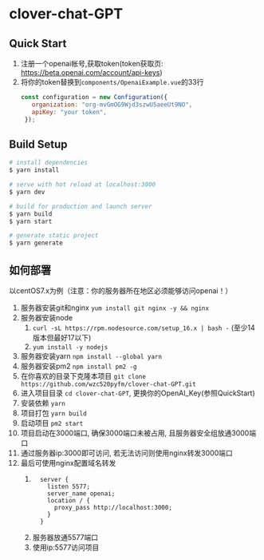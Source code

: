 # clover-chat-GPT

## Quick Start

1. 注册一个openai帐号,获取token(token获取页: https://beta.openai.com/account/api-keys)
2. 将你的token替换到`components/OpenaiExample.vue`的33行
   ```js
   const configuration = new Configuration({
      organization: "org-mvGmOG9Wjd3szwU5aeeUt9NO",
      apiKey: "your token",
    });
   ```

## Build Setup

```bash
# install dependencies
$ yarn install

# serve with hot reload at localhost:3000
$ yarn dev

# build for production and launch server
$ yarn build
$ yarn start

# generate static project
$ yarn generate
```
## 如何部署
以centOS7.x为例（注意：你的服务器所在地区必须能够访问openai！）
1. 服务器安装git和nginx `yum install git nginx -y && nginx`
2. 服务器安装node 
   1. `curl -sL https://rpm.nodesource.com/setup_16.x | bash -` (至少14版本但最好17以下)
   2. `yum install -y nodejs`
3. 服务器安装yarn `npm install --global yarn`
4. 服务器安装pm2 `npm install pm2 -g`
5. 在你喜欢的目录下克隆本项目 `git clone https://github.com/wzc520pyfm/clover-chat-GPT.git`
6. 进入项目目录 `cd clover-chat-GPT`, 更换你的OpenAI_Key(参照QuickStart)
7. 安装依赖 `yarn`
8. 项目打包 `yarn build`
9. 启动项目 `pm2 start`
10. 项目启动在3000端口, 确保3000端口未被占用, 且服务器安全组放通3000端口
11. 通过服务器ip:3000即可访问, 若无法访问则使用nginx转发3000端口
12. 最后可使用nginx配置域名转发
    1.  ```nginx
          server {
            listen 5577;
            server_name openai;
            location / {
              proxy_pass http://localhost:3000;
            }
          }
        ```
    2. 服务器放通5577端口
    3. 使用ip:5577访问项目

